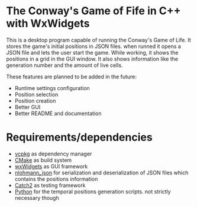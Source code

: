 # The Conway's Game of Fife in C++ with WxWidgets

This is a desktop program capable of running the Conway's Game of Life. It 
stores the game's initial positions in JSON files. when runned it opens a JSON
file and lets the user start the game. While working, it shows the positions in
a grid in the GUI window. It also shows information like the generation number 
and the amount of live cells.

These features are planned to be added in the future:
- Runtime settings configuration
- Position selection
- Position creation
- Better GUI
- Better README and documentation

# Requirements/dependencies
- [vcpkg](https://vcpkg.io/) as dependency manager
- [CMake](https://cmake.org/) as build system
- [wxWidgets](https://www.wxwidgets.org) as GUI framework
- [nlohmann_json](https://github.com/nlohmann/json) for serialization and
  deserialization of JSON files which contains the positions information
- [Catch2](https://github.com/catchorg/Catch2) as testing framework
- [Python](https://www.python.org/) for the temporal positions generation 
  scripts. not strictly necessary though